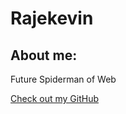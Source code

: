 # Rajekevin

## About me:
Future Spiderman of Web

[Check out my GitHub](https://github.com/Rajekevin)

